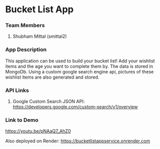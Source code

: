 # Bucket List App

### Team Members
1. Shubham Mittal (smittal2)

### App Description
This application can be used to build your bucket list! Add your wishlist items and the age you want to complete them by. The data is stored in MongoDb. Using a custom google search engine api, pictures of these wishlist items are also generated and stored. 

### API Links
1. Google Custom Search JSON API: https://developers.google.com/custom-search/v1/overview

### Link to Demo
https://youtu.be/pNAaQ7_AhZ0


Also deployed on Render: https://bucketlistappservice.onrender.com
